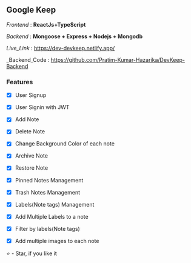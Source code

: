 ## Google Keep

_Frontend_ : **ReactJs+TypeScript**

_Backend_ : **Mongoose + Express + Nodejs + Mongodb**

_Live_Link_ : https://dev-devkeep.netlify.app/

_Backend_Code : https://github.com/Pratim-Kumar-Hazarika/DevKeep-Backend

### Features

- [x] User Signup
- [x] User Signin with JWT
- [x] Add Note
- [x] Delete Note
- [x] Change Background Color of each note
- [x] Archive Note
- [x] Restore Note
- [x] Pinned Notes Management
- [x] Trash Notes Management
- [x] Labels(Note tags) Management
- [x] Add Multiple Labels to a note
- [x] Filter by labels(Note tags)
- [x] Add multiple images to each note



⭐ - Star, if you like it

